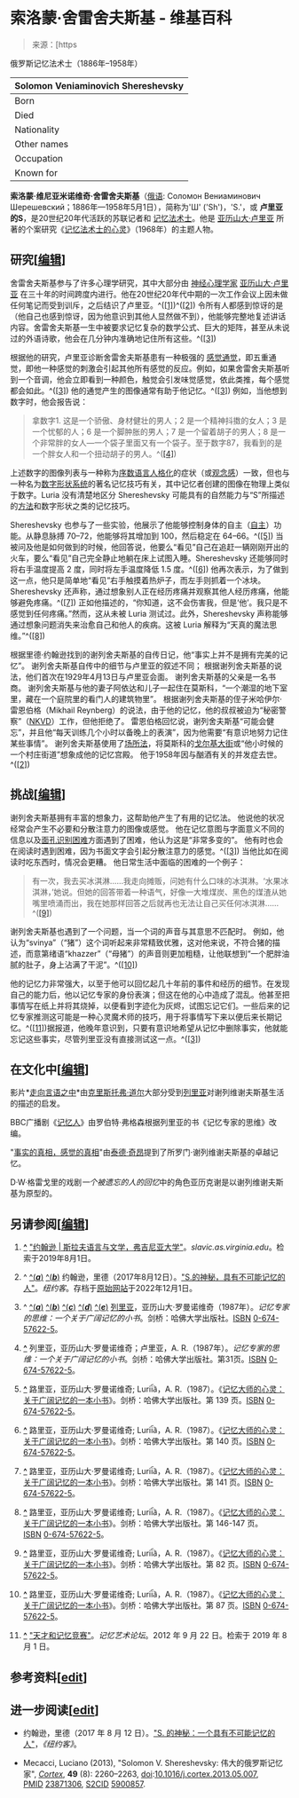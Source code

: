 <!--yml

category: 未分类

date: 2024-05-27 14:28:37

-->

# 索洛蒙·舍雷舍夫斯基 - 维基百科

> 来源：[https

俄罗斯记忆法术士（1886年–1958年）

| Solomon Veniaminovich Shereshevsky |
| --- |
| Born | 1886年 |
| Died | 1958年5月1日（71或72岁） |
| Nationality | [俄罗斯](/wiki/Russian_Empire "Russian Empire")/[苏联](/wiki/Soviet_Union "Soviet Union") |
| Other names | Ш |
| Occupation | 新闻记者 |
| Known for | 俄罗斯 [记忆法术士](/wiki/Mnemonist "Mnemonist") |

**索洛蒙·维尼亚米诺维奇·舍雷舍夫斯基**（[俄语](/wiki/Russian_language "Russian language"): Соломон Вениаминович Шерешевский；1886年—1958年5月1日），简称为'Ш' ('Sh')，'S.'，或 **卢里亚的S**，是20世纪20年代活跃的苏联记者和 [记忆法术士](/wiki/Mnemonist "Mnemonist")。他是 [亚历山大·卢里亚](/wiki/Alexander_Luria "Alexander Luria") 所著的个案研究《[记忆法术士的心灵](https://en.wikipedia.org/wiki/The_Mind_of_a_Mnemonist "The Mind of a Mnemonist")》（1968年）的主题人物。

## 研究[[编辑](/w/index.php?title=Solomon_Shereshevsky&action=edit&section=1 "编辑：研究")]

舍雷舍夫斯基参与了许多心理学研究，其中大部分由 [神经心理学家](/wiki/Neuropsychology "Neuropsychology") [亚历山大·卢里亚](/wiki/Alexander_Luria "Alexander Luria") 在三十年的时间跨度内进行。他在20世纪20年代中期的一次工作会议上因未做任何笔记而受到训斥，之后结识了卢里亚。^([[1]](#cite_note-1))^([[2]](#cite_note-newyorker-2)) 令所有人都感到惊讶的是（他自己也感到惊讶，因为他意识到其他人显然做不到），他能够完整地复述讲话内容。舍雷舍夫斯基一生中被要求记忆复杂的数学公式、巨大的矩阵，甚至从未说过的外语诗歌，他会在几分钟内准确地记住所有这些。^([[3]](#cite_note-Luria-3))

根据他的研究，卢里亚诊断舍雷舍夫斯基患有一种极强的 [感觉通觉](/wiki/Synesthesia "Synesthesia")，即五重通觉，即他一种感觉的刺激会引起其他所有感觉的反应。例如，如果舍雷舍夫斯基听到一个音调，他会立即看到一种颜色，触觉会引发味觉感觉，依此类推，每个感觉都会如此。^([[3]](#cite_note-Luria-3)) 他的通觉产生的图像通常有助于他记忆。^([[3]](#cite_note-Luria-3)) 例如，当他想到数字时，他会报告说：

> 拿数字1\. 这是一个骄傲、身材健壮的男人；2 是一个精神抖擞的女人；3 是一个忧郁的人；6 是一个脚肿胀的男人；7 是一个留着胡子的男人；8 是一个非常胖的女人—一个袋子里面又有一个袋子。至于数字87，我看到的是一个胖女人和一个扭动胡子的男人。^([[4]](#cite_note-4))

上述数字的图像列表与一种称为[序数语言人格化](/wiki/Ordinal_linguistic_personification "Ordinal linguistic personification")的症状（或[观念感](/wiki/Ideasthesia "Ideasthesia")）一致，但也与一种名为[数字形状系统](https://commons.wikimedia.org/wiki/Category:Number_Shape_System "commons:Category:Number Shape System")的著名记忆技巧有关，其中记忆者创建的图像在物理上类似于数字。Luria 没有清楚地区分 Shereshevsky 可能具有的自然能力与“S”所描述的[方法](/wiki/Method_of_loci "Method of loci")和数字形状之类的记忆技巧。

Shereshevsky 也参与了一些实验，他展示了他能够控制身体的自主（[自主](/wiki/Autonomic_nervous_system "Autonomic nervous system")）功能。从静息脉搏 70–72，他能够将其增加到 100，然后稳定在 64–66。^([[5]](#cite_note-5)) 当被问及他是如何做到的时候，他回答说，他要么“看见”自己在追赶一辆刚刚开出的火车，要么“看见”自己完全静止地躺在床上试图入睡。Shereshevsky 还能够同时将右手温度提高 2 度，同时将左手温度降低 1.5 度。^([[6]](#cite_note-6)) 他再次表示，为了做到这一点，他只是简单地“看见”右手触摸着热炉子，而左手则抓着一个冰块。Shereshevsky 还声称，通过想象别人正在经历疼痛并观察其他人经历疼痛，他能够避免疼痛。^([[7]](#cite_note-7)) 正如他描述的，“你知道，这不会伤害我，但是‘他’。我只是不感觉到任何疼痛。”然而，这从未被 Luria 测试过。此外，Shereshevsky 声称能够通过想象问题消失来治愈自己和他人的疾病。这被 Luria 解释为“天真的魔法思维。”^([[8]](#cite_note-8))

根据里德·约翰逊找到的谢列舍夫斯基的自传日记，他“事实上并不是拥有完美的记忆”。 谢列舍夫斯基自传中的细节与卢里亚的叙述不同； 根据谢列舍夫斯基的说法，他们首次在1929年4月13日与卢里亚会面。 谢列舍夫斯基的父亲是一名书商。 谢列舍夫斯基与他的妻子阿依达和儿子一起住在莫斯科，“一个潮湿的地下室里，藏在一个庭院里的看门人的建筑物里”。 根据谢列舍夫斯基的侄子米哈伊尔·雷恩伯格（Mikhail Reynberg）的说法，由于他的记忆，他的叔叔被迫为“秘密警察”（[NKVD](/wiki/NKVD "NKVD")）工作，但他拒绝了。 雷恩伯格回忆说，谢列舍夫斯基“可能会健忘”，并且他“每天训练几个小时以备晚上的表演”，因为他需要“有意识地努力记住某些事情”。 谢列舍夫斯基使用了[场所法](/wiki/Method_of_loci "场所法")，将莫斯科的[戈尔基大街](/wiki/Gorky_Street "戈尔基大街")或“他小时候的一个村庄街道”想象成他的记忆宫殿。 他于1958年因与酗酒有关的并发症去世。^([[2]](#cite_note-newyorker-2))

## 挑战[[编辑](/w/index.php?title=Solomon_Shereshevsky&action=edit&section=2 "编辑部分：挑战")]

谢列舍夫斯基拥有丰富的想象力，这帮助他产生了有用的记忆法。 他说他的状况经常会产生不必要和分散注意力的图像或感觉。 他在记忆意图与字面意义不同的信息以及[面孔识别困难](/wiki/Prosopagnosia "Prosopagnosia")方面遇到了困难，他认为这是“非常多变的”。 他有时也会在阅读时遇到困难，因为书面文字会引起分散注意力的感觉。^([[3]](#cite_note-Luria-3)) 当他比如在阅读时吃东西时，情况会更糟。 他日常生活中面临的困难的一个例子：

> 有一次，我去买冰淇淋……我走向摊贩，问她有什么口味的冰淇淋。‘水果冰淇淋，’她说。但她的回答带着一种语气，好像一大堆煤炭、黑色的煤渣从她嘴里喷涌而出，我在她那样回答之后就再也无法让自己买任何冰淇淋……^([[9]](#cite_note-9))

谢列舍夫斯基也遇到了一个问题，当一个词的声音与其意思不匹配时。 例如，他认为“svinya”（“猪”）这个词听起来非常精致优雅，这对他来说，不符合猪的描述，而意第绪语“khazzer”（“母猪”）的声音则更加粗糙，让他联想到“一个肥胖油腻的肚子，身上沾满了干泥”。^([[10]](#cite_note-10))

他的记忆力非常强大，以至于他可以回忆起几十年前的事件和经历的细节。在发现自己的能力后，他以记忆专家的身份表演；但这在他的心中造成了混乱。他甚至把事情写在纸上并将其烧掉，以便看到字迹化为灰烬，试图忘记它们。一些后来的记忆专家推测这可能是一种心灵魔术师的技巧，用于将事情写下来以便后来长期记忆。^([[11]](#cite_note-11))据报道，他晚年意识到，只要有意识地希望从记忆中删除事实，他就能忘记这些事实，尽管列里亚没有直接测试这一点。^([[3]](#cite_note-Luria-3))

## 在文化中[[编辑](/w/index.php?title=Solomon_Shereshevsky&action=edit&section=3 "编辑部分：在文化中")]

影片*[走向言语之中](/wiki/Away_with_Words "Away with Words")*由[克里斯托弗·道尔](/wiki/Christopher_Doyle "克里斯托弗·道尔")大部分受到[列里亚](/wiki/Alexander_Luria "亚历山大·列里亚")对谢列维谢夫斯基生活的描述的启发。

BBC广播剧《[记忆人](/wiki/The_Memory_Man)》由罗伯特·弗格森根据列里亚的书《记忆专家的思维》改编。

"[事实的真相，感觉的真相](/wiki/The_Truth_of_Fact,_the_Truth_of_Feeling "The Truth of Fact, the Truth of Feeling")"由[泰德·奇昂](/wiki/Ted_Chiang "泰德·奇昂")提到了所罗门·谢列维谢夫斯基的卓越记忆。

D·W·格雷戈里的戏剧*一个被遗忘的人的回忆*中的角色亚历克谢是以谢列维谢夫斯基为原型的。

## 另请参阅[[编辑](/w/index.php?title=Solomon_Shereshevsky&action=edit&section=4 "编辑部分：另请参阅")]

1.  **[^](#cite_ref-1)** ["约翰逊 | 斯拉夫语言与文学，弗吉尼亚大学"](http://slavic.as.virginia.edu/johnson)。*slavic.as.virginia.edu*。检索于2019年8月1日。

1.  ^ [^(***a***)](#cite_ref-newyorker_2-0) [^(***b***)](#cite_ref-newyorker_2-1) 约翰逊，里德（2017年8月12日）。["S.的神秘，具有不可能记忆的人"](https://archive.is/9g0kK)。*纽约客*。存档于[原始网站](https://www.newyorker.com/books/page-turner/the-mystery-of-s-the-man-with-an-impossible-memory)于2022年12月1日。

1.  ^ [^(***a***)](#cite_ref-Luria_3-0) [^(***b***)](#cite_ref-Luria_3-1) [^(***c***)](#cite_ref-Luria_3-2) [^(***d***)](#cite_ref-Luria_3-3) [^(***e***)](#cite_ref-Luria_3-4) [列里亚](https://wiki.example.org/Luria_1987)，亚历山大·罗曼诺维奇（1987年）。*记忆专家的思维：一个关于广阔记忆的小书*。剑桥：哈佛大学出版社。[ISBN](/wiki/ISBN_(identifier) "ISBN (identifier)") [<bdi>0-674-57622-5</bdi>](/wiki/Special:BookSources/0-674-57622-5 "Special:BookSources/0-674-57622-5")。

1.  **[^](#cite_ref-4)** 列里亚，亚历山大·罗曼诺维奇；卢里亚，A. R.（1987年）。*记忆专家的思维：一个关于广阔记忆的小书*。剑桥：哈佛大学出版社。第31页。[ISBN](/wiki/ISBN_(identifier) "ISBN (identifier)") [<bdi>0-674-57622-5</bdi>](/wiki/Special:BookSources/0-674-57622-5 "Special:BookSources/0-674-57622-5")。

1.  **[^](#cite_ref-5)** 路里亚，亚历山大·罗曼诺维奇; Lurii︠a︡，A. R.（1987）。《[记忆大师的心灵：关于广阔记忆的一本小书](https://www.harvard.edu)》。剑桥：哈佛大学出版社。第 139 页。[ISBN](/wiki/ISBN_(identifier) "ISBN (identifier)") [<bdi>0-674-57622-5</bdi>](/wiki/Special:BookSources/0-674-57622-5 "Special:BookSources/0-674-57622-5")。

1.  **[^](#cite_ref-6)** 路里亚，亚历山大·罗曼诺维奇; Lurii︠a︡，A. R.（1987）。《[记忆大师的心灵：关于广阔记忆的一本小书](https://www.harvard.edu)》。剑桥：哈佛大学出版社。第 140 页。[ISBN](/wiki/ISBN_(identifier) "ISBN (identifier)") [<bdi>0-674-57622-5</bdi>](/wiki/Special:BookSources/0-674-57622-5 "Special:BookSources/0-674-57622-5")。

1.  **[^](#cite_ref-7)** 路里亚，亚历山大·罗曼诺维奇; Lurii︠a︡，A. R.（1987）。《[记忆大师的心灵：关于广阔记忆的一本小书](https://www.harvard.edu)》。剑桥：哈佛大学出版社。第 141 页。[ISBN](/wiki/ISBN_(identifier) "ISBN (identifier)") [<bdi>0-674-57622-5</bdi>](/wiki/Special:BookSources/0-674-57622-5 "Special:BookSources/0-674-57622-5")。

1.  **[^](#cite_ref-8)** 路里亚，亚历山大·罗曼诺维奇; Lurii︠a︡，A. R.（1987）。《[记忆大师的心灵：关于广阔记忆的一本小书](https://www.harvard.edu)》。剑桥：哈佛大学出版社。第 146-147 页。[ISBN](/wiki/ISBN_(identifier) "ISBN (identifier)") [<bdi>0-674-57622-5</bdi>](/wiki/Special:BookSources/0-674-57622-5 "Special:BookSources/0-674-57622-5")。

1.  **[^](#cite_ref-9)** 路里亚，亚历山大·罗曼诺维奇; Lurii︠a︡，A. R.（1987）。《[记忆大师的心灵：关于广阔记忆的一本小书](https://www.harvard.edu)》。剑桥：哈佛大学出版社。第 82 页。[ISBN](/wiki/ISBN_(identifier) "ISBN (identifier)") [<bdi>0-674-57622-5</bdi>](/wiki/Special:BookSources/0-674-57622-5 "Special:BookSources/0-674-57622-5")。

1.  **[^](#cite_ref-10)** 路里亚，亚历山大·罗曼诺维奇; Lurii︠a︡，A. R.（1987）。《[记忆大师的心灵：关于广阔记忆的一本小书](https://www.harvard.edu)》。剑桥：哈佛大学出版社。第 87 页。[ISBN](/wiki/ISBN_(identifier) "ISBN (identifier)") [<bdi>0-674-57622-5</bdi>](/wiki/Special:BookSources/0-674-57622-5 "Special:BookSources/0-674-57622-5")。

1.  **[^](#cite_ref-11)** ["天才和记忆竞赛"](https://forum.artofmemory.com/t/savantism-and-memory-competitions/27842)。*记忆艺术论坛*。2012 年 9 月 22 日。检索于 2019 年 8 月 1 日。

## 参考资料[[edit](/w/index.php?title=Solomon_Shereshevsky&action=edit&section=6 "Edit section: References")]

## 进一步阅读[[edit](/w/index.php?title=Solomon_Shereshevsky&action=edit&section=7 "Edit section: Further reading")]

+   约翰逊，里德（2017 年 8 月 12 日）。["S. 的神秘：一个具有不可能记忆的人"](http://www.newyorker.com/books/page-turner/the-mystery-of-s-the-man-with-an-impossible-memory)，*《纽约客》*。

+   Mecacci, Luciano (2013), "Solomon V. Shereshevsky: 伟大的俄罗斯记忆家", *[Cortex](/wiki/Cortex_(journal) "Cortex (期刊)")*, **49** (8): 2260–2263, [doi](/wiki/Doi_(identifier) "doi (标识符)"):[10.1016/j.cortex.2013.05.007](https://doi.org/10.1016%2Fj.cortex.2013.05.007), [PMID](/wiki/PMID_(identifier) "PMID (标识符)") [23871306](https://pubmed.ncbi.nlm.nih.gov/23871306), [S2CID](/wiki/S2CID_(identifier) "S2CID (标识符)") [5900857](https://api.semanticscholar.org/CorpusID:5900857).
